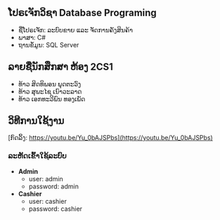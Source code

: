 ## ໂປຣເຈັກວິຊາ Database Programing

 - ຊື່ໂປຣເຈັກ: ລະບົບຂາຍ ແລະ ຈັດການຄັງສິນຄ້າ
 - ພາສາ: C#
 - ຖານຂໍ້ມູນ: SQL Server

## ລາຍຊື່ນັກສຶກສາ ຫ້ອງ 2CS1

- ທ້າວ ສິດທິພອນ ພຸດຕະວົງ 
- ທ້າວ ສຸພະໄຊ ເນົາວະລາດ 
- ທ້າວ ເອກທະວີພົນ ທອງເພັດ

## ວິທີການໃຊ້ງານ

 [ກົດລິ້ງ: https://youtu.be/Yu_0bAJSPbs](https://youtu.be/Yu_0bAJSPbs)

 ### ລະຫັດເຂົ້າໃຊ້ລະບົບ

 - **Admin** 
	 - user: admin
	 - password: admin
 - **Cashier** 
	 - user: cashier
	 - password: cashier





